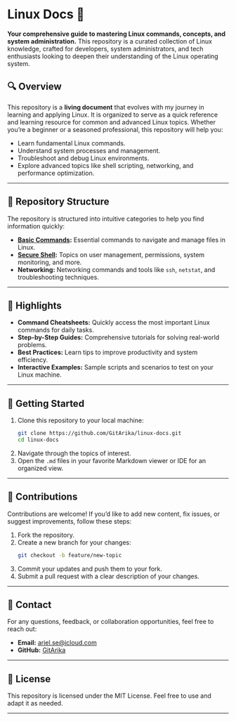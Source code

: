 
# Linux Docs 📘

**Your comprehensive guide to mastering Linux commands, concepts, and system administration.** This repository is a curated collection of Linux knowledge, crafted for developers, system administrators, and tech enthusiasts looking to deepen their understanding of the Linux operating system.

## 🔍 Overview

This repository is a **living document** that evolves with my journey in learning and applying Linux. It is organized to serve as a quick reference and learning resource for common and advanced Linux topics. Whether you’re a beginner or a seasoned professional, this repository will help you:

- Learn fundamental Linux commands.
- Understand system processes and management.
- Troubleshoot and debug Linux environments.
- Explore advanced topics like shell scripting, networking, and performance optimization.

---

## 📂 Repository Structure

The repository is structured into intuitive categories to help you find information quickly:

- **[Basic Commands](./operational-system/2-basic-commands.md):** Essential commands to navigate and manage files in Linux.
- **[Secure Shell](./secure-shell/):** Topics on user management, permissions, system monitoring, and more.
- **Networking:** Networking commands and tools like `ssh`, `netstat`, and troubleshooting techniques.

---

## 🌟 Highlights

- **Command Cheatsheets:** Quickly access the most important Linux commands for daily tasks.
- **Step-by-Step Guides:** Comprehensive tutorials for solving real-world problems.
- **Best Practices:** Learn tips to improve productivity and system efficiency.
- **Interactive Examples:** Sample scripts and scenarios to test on your Linux machine.

---

## 🚀 Getting Started

1. Clone this repository to your local machine:
   ```bash
   git clone https://github.com/GitArika/linux-docs.git
   cd linux-docs
   ```
2. Navigate through the topics of interest.
3. Open the `.md` files in your favorite Markdown viewer or IDE for an organized view.

---

## 🤝 Contributions

Contributions are welcome! If you’d like to add new content, fix issues, or suggest improvements, follow these steps:

1. Fork the repository.
2. Create a new branch for your changes:
   ```bash
   git checkout -b feature/new-topic
   ```
3. Commit your updates and push them to your fork.
4. Submit a pull request with a clear description of your changes.

---

## 📧 Contact

For any questions, feedback, or collaboration opportunities, feel free to reach out:

- **Email:** [ariel.se@icloud.com](mailto:ariel.se@icloud.com)
- **GitHub:** [GitArika](https://github.com/GitArika)

---

## 📜 License

This repository is licensed under the MIT License. Feel free to use and adapt it as needed.

---
